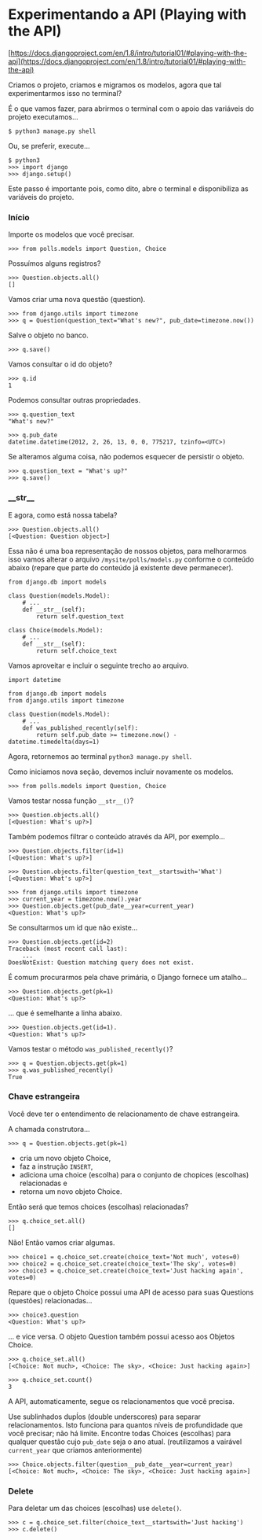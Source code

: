 Experimentando a API (Playing with the API)
===

[https://docs.djangoproject.com/en/1.8/intro/tutorial01/#playing-with-the-api](https://docs.djangoproject.com/en/1.8/intro/tutorial01/#playing-with-the-api)

Criamos o projeto, criamos e migramos os modelos, agora que tal experimentarmos isso no terminal?

É o que vamos fazer, para abrirmos o terminal com o apoio das variáveis do projeto executamos...

    $ python3 manage.py shell

Ou, se preferir, execute...

    $ python3
    >>> import django
    >>> django.setup()

Este passo é importante pois, como dito, abre o terminal e disponibiliza as variáveis do projeto.



### Início

Importe os modelos que você precisar.

    >>> from polls.models import Question, Choice

Possuímos alguns registros?

    >>> Question.objects.all()
    []

Vamos criar uma nova questão (question).

    >>> from django.utils import timezone
    >>> q = Question(question_text="What's new?", pub_date=timezone.now())


Salve o objeto no banco.
    
    >>> q.save()

Vamos consultar o id do objeto?

    >>> q.id
    1

Podemos consultar outras propriedades.

    >>> q.question_text
    "What's new?"

    >>> q.pub_date
    datetime.datetime(2012, 2, 26, 13, 0, 0, 775217, tzinfo=<UTC>)

Se alteramos alguma coisa, não podemos esquecer de persistir o objeto.

    >>> q.question_text = "What's up?"
    >>> q.save()


### \_\_str\_\_

E agora, como está nossa tabela?

    >>> Question.objects.all()
    [<Question: Question object>]

Essa não é uma boa representação de nossos objetos, para melhorarmos isso vamos alterar o arquivo `/mysite/polls/models.py`
conforme o conteúdo abaixo (repare que parte do conteúdo já existente deve permanecer).

    from django.db import models

    class Question(models.Model):
        # ...
        def __str__(self):
            return self.question_text

    class Choice(models.Model):
        # ...
        def __str__(self):
            return self.choice_text

Vamos aproveitar e incluir o seguinte trecho ao arquivo.

    import datetime

    from django.db import models
    from django.utils import timezone

    class Question(models.Model):
        # ...
        def was_published_recently(self):
            return self.pub_date >= timezone.now() - datetime.timedelta(days=1)


Agora, retornemos ao terminal `python3 manage.py shell`.

Como iniciamos nova seção, devemos incluir novamente os modelos.

    >>> from polls.models import Question, Choice

Vamos testar nossa função `__str__()`?

    >>> Question.objects.all()
    [<Question: What's up?>]

Também podemos filtrar o conteúdo através da API, por exemplo...

    >>> Question.objects.filter(id=1)
    [<Question: What's up?>]

    >>> Question.objects.filter(question_text__startswith='What')
    [<Question: What's up?>]

    >>> from django.utils import timezone
    >>> current_year = timezone.now().year
    >>> Question.objects.get(pub_date__year=current_year)
    <Question: What's up?>

Se consultarmos um id que não existe...

    >>> Question.objects.get(id=2)
    Traceback (most recent call last):
        ...
    DoesNotExist: Question matching query does not exist.


É comum procurarmos pela chave primária, o Django fornece um atalho...

    >>> Question.objects.get(pk=1)
    <Question: What's up?>

... que é semelhante a linha abaixo.

    >>> Question.objects.get(id=1).
    <Question: What's up?>

Vamos testar o método `was_published_recently()`?

    >>> q = Question.objects.get(pk=1)
    >>> q.was_published_recently()
    True



### Chave estrangeira

Você deve ter o entendimento de relacionamento de chave estrangeira.

A chamada construtora...

    >>> q = Question.objects.get(pk=1)

- cria um novo objeto Choice, 
- faz a instrução `INSERT`,
- adiciona uma choice (escolha) para o conjunto de chopices (escolhas) relacionadas e
- retorna um novo objeto Choice.

Então será que temos choices (escolhas) relacionadas?

    >>> q.choice_set.all()
    []

Não! Então vamos criar algumas.

    >>> choice1 = q.choice_set.create(choice_text='Not much', votes=0)
    >>> choice2 = q.choice_set.create(choice_text='The sky', votes=0)
    >>> choice3 = q.choice_set.create(choice_text='Just hacking again', votes=0)

Repare que o objeto Choice possui uma API de acesso para suas Questions (questões) relacionadas...
    
    >>> choice3.question
    <Question: What's up?>

... e vice versa. O objeto Question também possui acesso aos Objetos Choice.
    
    >>> q.choice_set.all()
    [<Choice: Not much>, <Choice: The sky>, <Choice: Just hacking again>]
    
    >>> q.choice_set.count()
    3

A API, automaticamente, segue os relacionamentos que você precisa.

Use sublinhados dupĺos (double underscores) para separar relacionamentos.
Isto funciona para quantos níveis de profundidade que você precisar; não há limite.
Encontre todas  Choices (escolhas) para qualquer questão cujo `pub_date` seja o ano atual.
(reutilizamos a vairável `current_year` que criamos anteriormente)

    >>> Choice.objects.filter(question__pub_date__year=current_year)
    [<Choice: Not much>, <Choice: The sky>, <Choice: Just hacking again>]


### Delete

Para deletar um das choices (escolhas) use `delete()`.

    >>> c = q.choice_set.filter(choice_text__startswith='Just hacking')
    >>> c.delete()